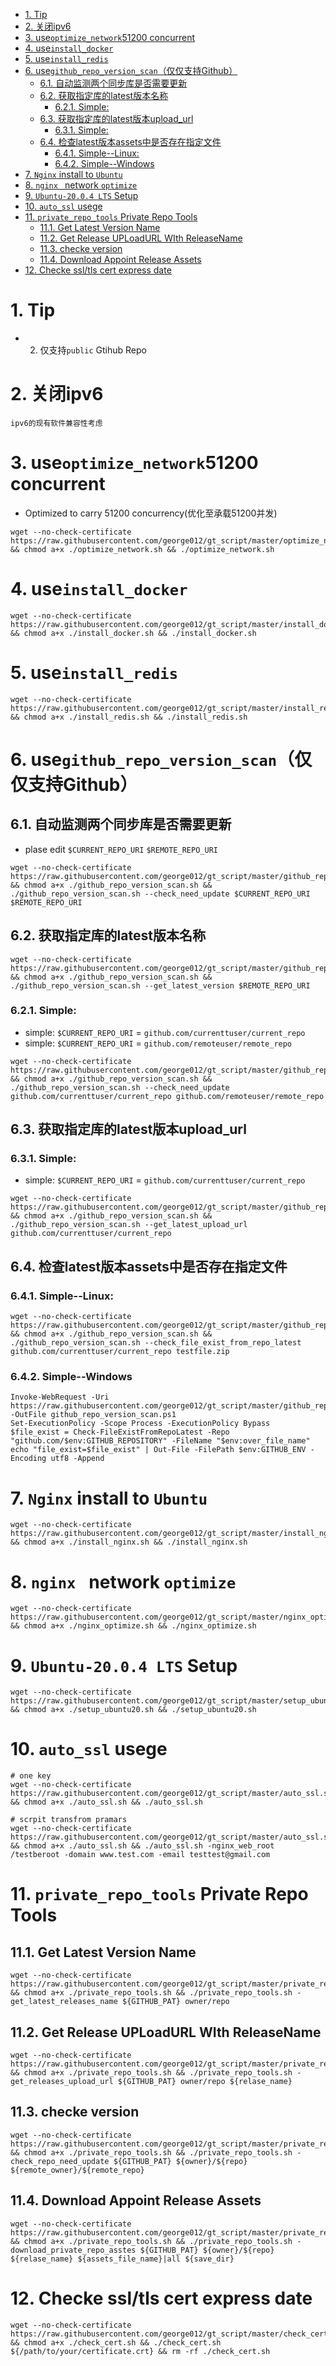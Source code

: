 <!-- TOC -->

- [1. Tip](#1-tip)
- [2. 关闭ipv6](#2-关闭ipv6)
- [3. use`optimize_network`51200 concurrent](#3-useoptimize_network51200-concurrent)
- [4. use`install_docker`](#4-useinstall_docker)
- [5. use`install_redis`](#5-useinstall_redis)
- [6. use`github_repo_version_scan`（仅仅支持Github）](#6-usegithub_repo_version_scan仅仅支持github)
    - [6.1. 自动监测两个同步库是否需要更新](#61-自动监测两个同步库是否需要更新)
    - [6.2. 获取指定库的latest版本名称](#62-获取指定库的latest版本名称)
        - [6.2.1. Simple:](#621-simple)
    - [6.3. 获取指定库的latest版本upload_url](#63-获取指定库的latest版本upload_url)
        - [6.3.1. Simple:](#631-simple)
    - [6.4. 检查latest版本assets中是否存在指定文件](#64-检查latest版本assets中是否存在指定文件)
        - [6.4.1. Simple--Linux:](#641-simple--linux)
        - [6.4.2. Simple--Windows](#642-simple--windows)
- [7. `Nginx` install to `Ubuntu`](#7-nginx-install-to-ubuntu)
- [8. `nginx ` network `optimize`](#8-nginx--network-optimize)
- [9. `Ubuntu-20.0.4 LTS` Setup](#9-ubuntu-2004-lts-setup)
- [10. `auto_ssl` usege](#10-auto_ssl-usege)
- [11. `private_repo_tools` Private Repo Tools](#11-private_repo_tools-private-repo-tools)
    - [11.1. Get Latest Version Name](#111-get-latest-version-name)
    - [11.2. Get Release UPLoadURL WIth ReleaseName](#112-get-release-uploadurl-with-releasename)
    - [11.3. checke version](#113-checke-version)
    - [11.4. Download Appoint Release Assets](#114-download-appoint-release-assets)
- [12. Checke ssl/tls cert express date](#12-checke-ssltls-cert-express-date)

<!-- /TOC -->

# 1. Tip
* 2. 仅支持`public` Gtihub Repo

# 2. 关闭ipv6
```
ipv6的现有软件兼容性考虑
```

# 3. use`optimize_network`51200 concurrent
* Optimized to carry 51200 concurrency(优化至承载51200并发)
```
wget --no-check-certificate https://raw.githubusercontent.com/george012/gt_script/master/optimize_network.sh && chmod a+x ./optimize_network.sh && ./optimize_network.sh
```

# 4. use`install_docker`
```
wget --no-check-certificate https://raw.githubusercontent.com/george012/gt_script/master/install_docker.sh && chmod a+x ./install_docker.sh && ./install_docker.sh
```

# 5. use`install_redis`
```
wget --no-check-certificate https://raw.githubusercontent.com/george012/gt_script/master/install_redis.sh && chmod a+x ./install_redis.sh && ./install_redis.sh
```

# 6. use`github_repo_version_scan`（仅仅支持Github）
## 6.1. 自动监测两个同步库是否需要更新
*   plase edit `$CURRENT_REPO_URI` `$REMOTE_REPO_URI`

```
wget --no-check-certificate https://raw.githubusercontent.com/george012/gt_script/master/github_repo_version_scan.sh && chmod a+x ./github_repo_version_scan.sh && ./github_repo_version_scan.sh --check_need_update $CURRENT_REPO_URI $REMOTE_REPO_URI
```

## 6.2. 获取指定库的latest版本名称
```
wget --no-check-certificate https://raw.githubusercontent.com/george012/gt_script/master/github_repo_version_scan.sh && chmod a+x ./github_repo_version_scan.sh && ./github_repo_version_scan.sh --get_latest_version $REMOTE_REPO_URI
```
### 6.2.1. Simple:
*   simple: `$CURRENT_REPO_URI` = `github.com/currenttuser/current_repo`
*   simple: `$CURRENT_REPO_URI` = `github.com/remoteuser/remote_repo`
```
wget --no-check-certificate https://raw.githubusercontent.com/george012/gt_script/master/github_repo_version_scan.sh && chmod a+x ./github_repo_version_scan.sh && ./github_repo_version_scan.sh --check_need_update github.com/currenttuser/current_repo github.com/remoteuser/remote_repo
```

## 6.3. 获取指定库的latest版本upload_url
### 6.3.1. Simple:
*   simple: `$CURRENT_REPO_URI` = `github.com/currenttuser/current_repo`
```
wget --no-check-certificate https://raw.githubusercontent.com/george012/gt_script/master/github_repo_version_scan.sh && chmod a+x ./github_repo_version_scan.sh && ./github_repo_version_scan.sh --get_latest_upload_url github.com/currenttuser/current_repo
```

## 6.4. 检查latest版本assets中是否存在指定文件
### 6.4.1. Simple--Linux:
```
wget --no-check-certificate https://raw.githubusercontent.com/george012/gt_script/master/github_repo_version_scan.sh && chmod a+x ./github_repo_version_scan.sh && ./github_repo_version_scan.sh --check_file_exist_from_repo_latest github.com/currenttuser/current_repo testfile.zip
```
### 6.4.2. Simple--Windows
```
Invoke-WebRequest -Uri https://raw.githubusercontent.com/george012/gt_script/master/github_repo_version_scan.ps1 -OutFile github_repo_version_scan.ps1
Set-ExecutionPolicy -Scope Process -ExecutionPolicy Bypass
$file_exist = Check-FileExistFromRepoLatest -Repo "github.com/$env:GITHUB_REPOSITORY" -FileName "$env:over_file_name"
echo "file_exist=$file_exist" | Out-File -FilePath $env:GITHUB_ENV -Encoding utf8 -Append
```

# 7. `Nginx` install to `Ubuntu`
```
wget --no-check-certificate https://raw.githubusercontent.com/george012/gt_script/master/install_nginx.sh && chmod a+x ./install_nginx.sh && ./install_nginx.sh
```

# 8. `nginx ` network `optimize`
```
wget --no-check-certificate https://raw.githubusercontent.com/george012/gt_script/master/nginx_optimize.sh && chmod a+x ./nginx_optimize.sh && ./nginx_optimize.sh
```


# 9. `Ubuntu-20.0.4 LTS` Setup
```
wget --no-check-certificate https://raw.githubusercontent.com/george012/gt_script/master/setup_ubuntu20.sh && chmod a+x ./setup_ubuntu20.sh && ./setup_ubuntu20.sh
```

# 10. `auto_ssl` usege
```
# one key
wget --no-check-certificate https://raw.githubusercontent.com/george012/gt_script/master/auto_ssl.sh && chmod a+x ./auto_ssl.sh && ./auto_ssl.sh

# scrpit transfrom pramars
wget --no-check-certificate https://raw.githubusercontent.com/george012/gt_script/master/auto_ssl.sh && chmod a+x ./auto_ssl.sh && ./auto_ssl.sh -nginx_web_root /testberoot -domain www.test.com -email testtest@gmail.com
```

# 11. `private_repo_tools` Private Repo Tools

## 11.1. Get Latest Version Name
```
wget --no-check-certificate https://raw.githubusercontent.com/george012/gt_script/master/private_repo_tools.sh && chmod a+x ./private_repo_tools.sh && ./private_repo_tools.sh -get_latest_releases_name ${GITHUB_PAT} owner/repo
```

## 11.2. Get Release UPLoadURL WIth ReleaseName
```
wget --no-check-certificate https://raw.githubusercontent.com/george012/gt_script/master/private_repo_tools.sh && chmod a+x ./private_repo_tools.sh && ./private_repo_tools.sh -get_releases_upload_url ${GITHUB_PAT} owner/repo ${relase_name}
```

## 11.3. checke version
```
wget --no-check-certificate https://raw.githubusercontent.com/george012/gt_script/master/private_repo_tools.sh && chmod a+x ./private_repo_tools.sh && ./private_repo_tools.sh -check_repo_need_update ${GITHUB_PAT} ${owner}/${repo} ${remote_owner}/${remote_repo}
```

## 11.4. Download Appoint Release Assets
```
wget --no-check-certificate https://raw.githubusercontent.com/george012/gt_script/master/private_repo_tools.sh && chmod a+x ./private_repo_tools.sh && ./private_repo_tools.sh -download_private_repo_asstes ${GITHUB_PAT} ${owner}/${repo} ${relase_name} ${assets_file_name}|all ${save_dir}
```

# 12. Checke ssl/tls cert express date
```
wget --no-check-certificate https://raw.githubusercontent.com/george012/gt_script/master/check_cert.sh && chmod a+x ./check_cert.sh && ./check_cert.sh ${/path/to/your/certificate.crt} && rm -rf ./check_cert.sh
```